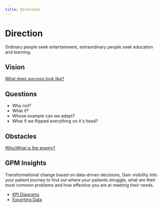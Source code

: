 ```yaml
---
title: Direction
---
```


# Direction

Ordinary people seek entertainment, extraordinary people seek education and learning.

## Vision

[What does success look like?](./vision-and-mission.md)

## Questions

- Why not?
- What if?
- Whose example can we adapt?
- What if we flipped everything on it's head?

## Obstacles

[Who/What is the enemy?](./enemy.md)

## GPM Insights

Transformational change based on data-driven decisions, Gain visibility into your patient journey to find out where your patients struggle, what are their most common problems and how effective you are at meeting their needs.

- [KPI Diagrams](https://www.figma.com/file/EZSAQwtJ0WnS0owYxnngWe/GPM-Dashboard?node-id=3%3A4)
- [Exporting Data](https://www.figma.com/file/se07Obrup8C7cot1v9XicJ/GPM-Reporting-and-Export?node-id=23%3A2)
